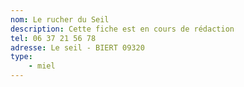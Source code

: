 ```yaml
---
nom: Le rucher du Seil
description: Cette fiche est en cours de rédaction
tel: 06 37 21 56 78
adresse: Le seil - BIERT 09320
type:
    - miel
---
```

